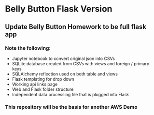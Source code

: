 # Belly Button Flask Version

## Update Belly Button Homework to be full flask app

### Note the following:

- Jupyter notebook to convert original json into CSVs
- SQLite database created from CSVs with views and foreign / primary keys
- SQLAlchemy reflection used on both table and views
- Flask templating for drop down
- Working api links page
- Web and Flask folder structure
- Independent data processing file that is plugged into Flask

### This repository will be the basis for another AWS Demo

